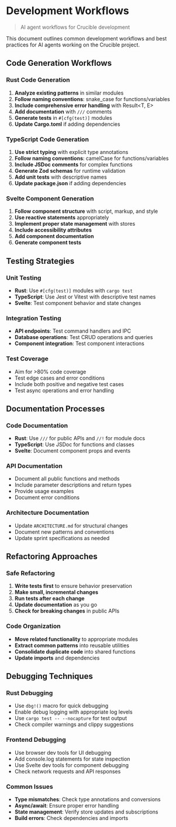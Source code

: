 # Development Workflows

> AI agent workflows for Crucible development

This document outlines common development workflows and best practices for AI agents working on the Crucible project.

## Code Generation Workflows

### Rust Code Generation
1. **Analyze existing patterns** in similar modules
2. **Follow naming conventions**: snake_case for functions/variables
3. **Include comprehensive error handling** with Result<T, E>
4. **Add documentation** with `///` comments
5. **Generate tests** in `#[cfg(test)]` modules
6. **Update Cargo.toml** if adding dependencies

### TypeScript Code Generation
1. **Use strict typing** with explicit type annotations
2. **Follow naming conventions**: camelCase for functions/variables
3. **Include JSDoc comments** for complex functions
4. **Generate Zod schemas** for runtime validation
5. **Add unit tests** with descriptive names
6. **Update package.json** if adding dependencies

### Svelte Component Generation
1. **Follow component structure** with script, markup, and style
2. **Use reactive statements** appropriately
3. **Implement proper state management** with stores
4. **Include accessibility attributes**
5. **Add component documentation**
6. **Generate component tests**

## Testing Strategies

### Unit Testing
- **Rust**: Use `#[cfg(test)]` modules with `cargo test`
- **TypeScript**: Use Jest or Vitest with descriptive test names
- **Svelte**: Test component behavior and state changes

### Integration Testing
- **API endpoints**: Test command handlers and IPC
- **Database operations**: Test CRUD operations and queries
- **Component integration**: Test component interactions

### Test Coverage
- Aim for >80% code coverage
- Test edge cases and error conditions
- Include both positive and negative test cases
- Test async operations and error handling

## Documentation Processes

### Code Documentation
- **Rust**: Use `///` for public APIs and `//!` for module docs
- **TypeScript**: Use JSDoc for functions and classes
- **Svelte**: Document component props and events

### API Documentation
- Document all public functions and methods
- Include parameter descriptions and return types
- Provide usage examples
- Document error conditions

### Architecture Documentation
- Update `ARCHITECTURE.md` for structural changes
- Document new patterns and conventions
- Update sprint specifications as needed

## Refactoring Approaches

### Safe Refactoring
1. **Write tests first** to ensure behavior preservation
2. **Make small, incremental changes**
3. **Run tests after each change**
4. **Update documentation** as you go
5. **Check for breaking changes** in public APIs

### Code Organization
- **Move related functionality** to appropriate modules
- **Extract common patterns** into reusable utilities
- **Consolidate duplicate code** into shared functions
- **Update imports** and dependencies

## Debugging Techniques

### Rust Debugging
- Use `dbg!()` macro for quick debugging
- Enable debug logging with appropriate log levels
- Use `cargo test -- --nocapture` for test output
- Check compiler warnings and clippy suggestions

### Frontend Debugging
- Use browser dev tools for UI debugging
- Add console.log statements for state inspection
- Use Svelte dev tools for component debugging
- Check network requests and API responses

### Common Issues
- **Type mismatches**: Check type annotations and conversions
- **Async/await**: Ensure proper error handling
- **State management**: Verify store updates and subscriptions
- **Build errors**: Check dependencies and imports